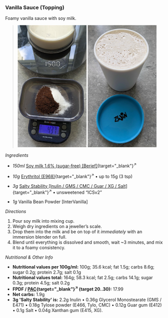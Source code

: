 ### Vanilla Sauce (Topping)

Foamy vanilla sauce with soy milk.

> <img width=220 alt="Ingredients" src="Vanilla-Sauce_2025-08-09_1.jpg" class="zoomable" />
> <img width=220 alt="Blended Sauce" src="Vanilla-Sauce_2025-08-09_2.jpg" class="zoomable" />

*Ingredients*

  - _150ml_ [Soy milk 1.6% (sugar-free) \[Berief\]](/ice-creamery/info/ingredients/#soy-milk){target="_blank"}<sup>↗</sup>

  - _10g_ [Erythritol (E968)](/ice-creamery/info/ingredients/#erythritol-e968){target="_blank"}<sup>↗</sup> • up to 15g (3 tsp)
  - _3g_ [Salty Stability \[Inulin / GMS / CMC / Guar / XG / Salt\]](/ice-creamery/S/Salty%20Stability/){target="_blank"}<sup>↗</sup> • unsweetened “ICSv2”
  - _1g_ Vanilla Bean Powder [InterVanilla]

*Directions*

 1. Pour soy milk into mixing cup.
 1. Weigh dry ingredients on a jeweller’s scale.
 1. Drop them into the milk and be on top of it *immediately* with an immersion blender on full.
 1. Blend until everything is dissolved and smooth, wait ~3 minutes, and mix it to a foamy consistency.

*Nutritional & Other Info*

- **Nutritional values per 100g/ml:** 100g; 35.6 kcal; fat 1.5g; carbs 8.6g; sugar 0.2g; protein 2.7g; salt 0.1g
- **Nutritional values total:** 164g; 58.3 kcal; fat 2.5g; carbs 14.1g; sugar 0.3g; protein 4.5g; salt 0.2g
- **FPDF / [PAC](/ice-creamery/info/glossary/#potere-anti-congelante-pac){target="_blank"}<sup>↗</sup> (target 20..30):** 17.99
- **Net carbs:** 1.9g
- **3g 'Salty Stability' is:** 2.2g Inulin • 0.36g Glycerol Monostearate (GMS / E471) • 0.18g Tylose powder (E466, Tylo, CMC) • 0.12g Guar gum (E412) • 0.1g Salt • 0.04g Xanthan gum (E415, XG).
